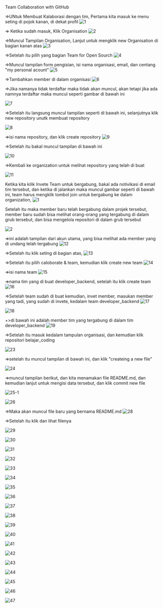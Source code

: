 Team Collaboration with GitHub



=>UNtuk Membuat Kalaborasi dengan tim, Pertama kita masuk ke menu seting di pojok kanan, di dekat profil
![1](https://user-images.githubusercontent.com/47927755/71555580-939d2d80-2a60-11ea-91e0-ffab98d78c2f.png)


=> Ketika sudah masuk, Klik Organisation
![2](https://user-images.githubusercontent.com/47927755/71555581-9435c400-2a60-11ea-85db-29a70d706191.png)


=>Muncul Tampilan Organisation, Lanjut untuk mengklik new Organisation di bagian kanan atas
![3](https://user-images.githubusercontent.com/47927755/71555583-9435c400-2a60-11ea-91c9-f3cd83531e95.png)


=>Setelah itu pilih yang bagian Team for Open Sourch
![4](https://user-images.githubusercontent.com/47927755/71555584-94ce5a80-2a60-11ea-98da-3a87b7d97451.png)


=>Muncul tampilan form pengisian, isi nama organisasi, email, dan centang "my personal acount" 
![5](https://user-images.githubusercontent.com/47927755/71555585-9566f100-2a60-11ea-896f-cbd5aac996b4.png)


=>Tambahkan member di dalam organisasi
![6](https://user-images.githubusercontent.com/47927755/71555586-9566f100-2a60-11ea-81b7-6bf4e28f2a42.png)


=>Jika namanya tidak terdaftar maka tidak akan muncul, akan tetapi jika ada namnya terdaftar maka muncul seperti gambar di bawah ini

![7](https://user-images.githubusercontent.com/47927755/71555587-9566f100-2a60-11ea-8de0-773139ead9f4.png)

=>Setelah itu langsung muncul tampilan seperti di bawah ini, selanjutnya klik new repository unutk membuat repository

![8](https://user-images.githubusercontent.com/47927755/71555588-95ff8780-2a60-11ea-8278-d9c85925837a.png)



=>isi nama repository, dan klik create repository
![9](https://user-images.githubusercontent.com/47927755/71555589-95ff8780-2a60-11ea-9395-817fee83d01d.png)

=>Setelah itu bakal muncul tampilan di bawah ini

![10](https://user-images.githubusercontent.com/47927755/71555590-95ff8780-2a60-11ea-9159-61f2055a47c6.png)


=>Kembali ke organization untuk melihat repository yang telah di buat

![11](https://user-images.githubusercontent.com/47927755/71555591-96981e00-2a60-11ea-99b8-9184aa01d6ef.png)


Ketika kita kilik Invete Team untuk bergabung, bakal ada notivikasi di email tim tersebut, dan ketika di jalankan maka muncul gambar seperti di bawah ini, team harus mengklik tombol join untuk bergabung ke dalam organization,
![1](https://user-images.githubusercontent.com/47927755/71555638-c515f900-2a60-11ea-9710-faf782462200.png)

Setelah itu maka member baru telah bergabung dalam projek tersebut, member baru sudah bisa melihat orang-orang yang tergabung di dalam grub tersebut, dan bisa mengelola repositori di dalam grub tersebut

![2](https://user-images.githubusercontent.com/47927755/71555639-c5ae8f80-2a60-11ea-845d-1ce6f07f394a.png)




=>ini adalah tampilan dari akun utama, yang bisa melihat ada member yang di undang telah tergabung
![12](https://user-images.githubusercontent.com/47927755/71555592-9730b480-2a60-11ea-96e0-de607ba219a6.png)


=>Setelah itu klik seting di bagian atas,
![13](https://user-images.githubusercontent.com/47927755/71555593-9730b480-2a60-11ea-855b-8038194f67c7.png)


=>Setelah itu pilih caloborate & team, kemudian klik create new team 
![14](https://user-images.githubusercontent.com/47927755/71555594-9730b480-2a60-11ea-972b-8ae0868d6f4e.png)


=>isi nama team
![15](https://user-images.githubusercontent.com/47927755/71555595-97c94b00-2a60-11ea-8f2a-9c5c2045792f.png)


=>nama tim yang di buat developer_backend, setelah itu klik create team
![16](https://user-images.githubusercontent.com/47927755/71555596-97c94b00-2a60-11ea-8878-0c2941b676af.png)


=>Setelah team sudah di buat kemudian, invet member, masukan member yang tadi, yang sudah di invete, kedalam team developer_backend
![17](https://user-images.githubusercontent.com/47927755/71555597-97c94b00-2a60-11ea-8b60-fc9c081d9a41.png)


![18](https://user-images.githubusercontent.com/47927755/71555598-9861e180-2a60-11ea-86df-2bb968e01145.png)


+>di bawah ini adalah member tim yang tergabung di dalam tim developer_backend
![19](https://user-images.githubusercontent.com/47927755/71555600-9861e180-2a60-11ea-9def-4e629f7dde4a.png)





=>Setelah itu masuk kedalam tampulan organisasi, dan kemudian klik repositori belajar_coding

![23](https://user-images.githubusercontent.com/47927755/71555606-98fa7800-2a60-11ea-941c-0c7d74456f1c.png)

=>setelah itu muncul tampilan di bawah ini, dan klik "createing a new file" 


![24](https://user-images.githubusercontent.com/47927755/71555607-99930e80-2a60-11ea-937d-798238aa5310.png)


=>muncul tampilan berikut, dan kita menamakan file README.md, dan kemudian lanjut untuk mengisi data tersebut, dan klik commit new file

![25-1](https://user-images.githubusercontent.com/47927755/71555609-9b5cd200-2a60-11ea-8449-9602acbc1136.png)


![26](https://user-images.githubusercontent.com/47927755/71555610-9b5cd200-2a60-11ea-9346-021e2d8c3393.png)




=>Maka akan muncul file baru yang bernama README.md
![28](https://user-images.githubusercontent.com/47927755/71555612-9c8dff00-2a60-11ea-9f13-889324d1473f.png)

=>Setelah itu klik dan lihat filenya

![29](https://user-images.githubusercontent.com/47927755/71555613-9d269580-2a60-11ea-806f-15dcd0bc2308.png)


![30](https://user-images.githubusercontent.com/47927755/71555614-9d269580-2a60-11ea-8eea-db1c8d817223.png)


![31](https://user-images.githubusercontent.com/47927755/71555615-9d269580-2a60-11ea-8d01-5acbffed5c49.png)


![32](https://user-images.githubusercontent.com/47927755/71555617-9dbf2c00-2a60-11ea-9146-2bd5f19523db.png)


![33](https://user-images.githubusercontent.com/47927755/71555618-9ef05900-2a60-11ea-87ac-9b52fd0e2b16.png)


![34](https://user-images.githubusercontent.com/47927755/71555619-9ef05900-2a60-11ea-945a-4ba8fef91e93.png)


![35](https://user-images.githubusercontent.com/47927755/71555620-9ef05900-2a60-11ea-8823-492cbb44ba8d.png)


![36](https://user-images.githubusercontent.com/47927755/71555621-9f88ef80-2a60-11ea-94b0-9cf15d73b89d.png)


![37](https://user-images.githubusercontent.com/47927755/71555622-9f88ef80-2a60-11ea-84e7-4d685f9229a5.png)


![38](https://user-images.githubusercontent.com/47927755/71555623-a0218600-2a60-11ea-8bee-9c01bf83c499.png)


![39](https://user-images.githubusercontent.com/47927755/71555624-a0218600-2a60-11ea-8f6f-6350d313b9e4.png)


![40](https://user-images.githubusercontent.com/47927755/71555626-a0ba1c80-2a60-11ea-9f4b-e6780a578b7a.png)


![41](https://user-images.githubusercontent.com/47927755/71555627-a0ba1c80-2a60-11ea-906f-aa623a6f3b17.png)


![42](https://user-images.githubusercontent.com/47927755/71555628-a0ba1c80-2a60-11ea-8adb-d688c2dfa4d8.png)


![43](https://user-images.githubusercontent.com/47927755/71555629-a152b300-2a60-11ea-895c-f4f8dff9054a.png)


![44](https://user-images.githubusercontent.com/47927755/71555630-a152b300-2a60-11ea-93a9-9bfc0cf3de9c.png)


![45](https://user-images.githubusercontent.com/47927755/71555631-a1eb4980-2a60-11ea-857d-be3640716b20.png)


![46](https://user-images.githubusercontent.com/47927755/71555632-a1eb4980-2a60-11ea-8eb2-6187e04b9414.png)


![47](https://user-images.githubusercontent.com/47927755/71555634-a1eb4980-2a60-11ea-9d0f-e2dcaf173727.png)


